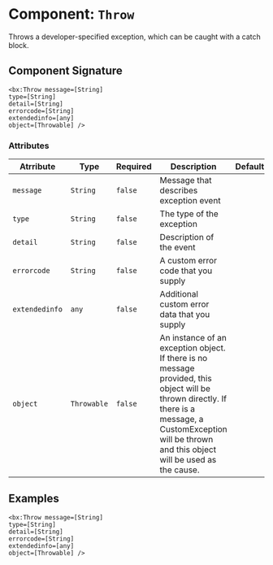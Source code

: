 [comment]: # (Note: This documentation is generated dynamically in the build process.  To modify the contents, change the javadoc on the _invoke method of the Component class)
# Component: `Throw`

Throws a developer-specified exception, which can be caught with a catch block.

## Component Signature

```
<bx:Throw message=[String]
type=[String]
detail=[String]
errorcode=[String]
extendedinfo=[any]
object=[Throwable] />
```

### Attributes


| Atrribute | Type | Required | Description | Default |
|----------|------|----------|-------------|---------|
| `message` | `String` | `false` | Message that describes exception event |  |
| `type` | `String` | `false` | The type of the exception |  |
| `detail` | `String` | `false` | Description of the event |  |
| `errorcode` | `String` | `false` | A custom error code that you supply |  |
| `extendedinfo` | `any` | `false` | Additional custom error data that you supply |  |
| `object` | `Throwable` | `false` | An instance of an exception object. If there is no message provided, this object will be thrown directly. If there is a message, a<br>                   CustomException will be thrown and this object will be used as the cause. |  |

## Examples

```
<bx:Throw message=[String]
type=[String]
detail=[String]
errorcode=[String]
extendedinfo=[any]
object=[Throwable] />
```
